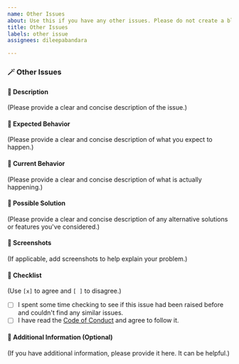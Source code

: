 ```yaml
---
name: Other Issues
about: Use this if you have any other issues. Please do not create a blank issue.
title: Other Issues
labels: other issue
assignees: dileepabandara

---
```


### 🪄 Other Issues

#### 📌 Description

(Please provide a clear and concise description of the issue.)

#### 📌 Expected Behavior

(Please provide a clear and concise description of what you expect to happen.)

#### 📌 Current Behavior

(Please provide a clear and concise description of what is actually happening.)

#### 📌 Possible Solution

(Please provide a clear and concise description of any alternative solutions or features you've considered.)

#### 📌 Screenshots

(If applicable, add screenshots to help explain your problem.)

#### 📌 Checklist

(Use `[x]` to agree and `[ ]` to disagree.)

- [ ] I spent some time checking to see if this issue had been raised before and couldn't find any similar issues.
- [ ] I have read the [Code of Conduct](htt[ps://github.com/dileepabandara/dileepabandara.dev/blob/main/CODE_OF_CONDUCT.md) and agree to follow it.

#### 📌 Additional Information (Optional)

(If you have additional information, please provide it here. It can be helpful.)

